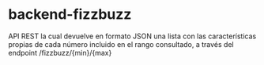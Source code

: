 # backend-fizzbuzz
API REST la cual devuelve en formato JSON una lista con las características propias de cada número incluido en el rango consultado, a través del endpoint /fizzbuzz/{min}/{max}
